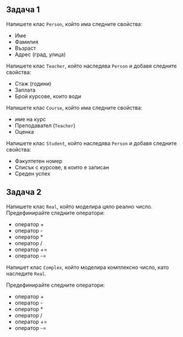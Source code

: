 ## Задача 1

Напишете клас `Person`, който има следните свойства:

- Име
- Фамилия
- Възраст
- Адрес (град, улица)

Напишете клас `Teacher`, който наследява `Person` и добавя следните свойства:

- Стаж (години)
- Заплата
- Брой курсове, които води

Напишете клас `Course`, който има следните свойства:

- име на курс
- Преподавател (`Teacher`)
- Оценка

Напишете клас `Student`, който наследява `Person` и добавя следните свойства:

- Факултетен номер
- Списък с курсове, в които е записан
- Среден успех

## Задача 2

Напишете клас `Real`, който моделира цяло реално число. 
Предефинирайте следните оператори:

- оператор +
- оператор -
- оператор *
- оператор /
- оператор +=
- оператор -=

Напишет клас `Complex`, който моделира комплексно число, като наследите `Real`.

Предефинирайте следните оператори:

- оператор +
- оператор -
- оператор *
- оператор /
- оператор +=
- оператор -=
